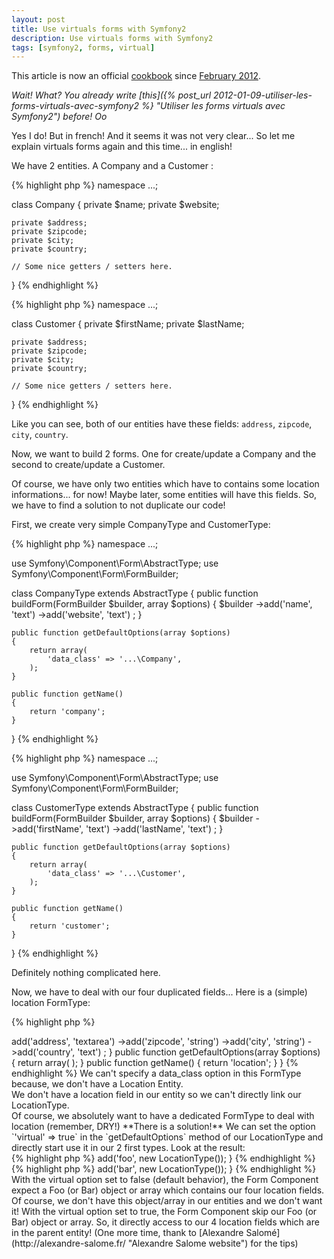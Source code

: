 ```yaml
---
layout: post
title: Use virtuals forms with Symfony2
description: Use virtuals forms with Symfony2
tags: [symfony2, forms, virtual]
---
```


<div class="alert alert-info">
This article is now an official <a href="http://www.symfony.com/doc/current/cookbook/form/use_virtuals_forms.html">cookbook</a> since <a href="https://github.com/symfony/symfony-docs/commit/a7781433cf6af9b43f924d2f61525537141d27bf">February 2012</a>.
</div>

_Wait! What? You already write [this]({% post_url 2012-01-09-utiliser-les-forms-virtuals-avec-symfony2 %} "Utiliser les forms virtuals avec Symfony2") before! Oo_

Yes I do! But in french! And it seems it was not very clear... So let me explain virtuals forms again and this time... in english!

We have 2 entities. A Company and a Customer :

<div class="half-left">
{% highlight php %}
<?php

namespace ...;

class Company
{
    private $name;
    private $website;

    private $address;
    private $zipcode;
    private $city;
    private $country;

    // Some nice getters / setters here.
}
{% endhighlight %}
</div>

<div class="half-right">
{% highlight php %}
<?php

namespace ...;

class Customer
{
    private $firstName;
    private $lastName;

    private $address;
    private $zipcode;
    private $city;
    private $country;

    // Some nice getters / setters here.
}
{% endhighlight %}
</div>
<div class="clear"></div>

Like you can see, both of our entities have these fields: `address`, `zipcode`, `city`, `country`.

Now, we want to build 2 forms. One for create/update a Company and the second to create/update a Customer.

Of course, we have only two entities which have to contains some location informations... for now! Maybe later, some entities will have this fields. So, we have to find a solution to not duplicate our code!

First, we create very simple CompanyType and CustomerType:

<div class="half-left">
{% highlight php %}
<?php

namespace ...;

use Symfony\Component\Form\AbstractType;
use Symfony\Component\Form\FormBuilder;

class CompanyType extends AbstractType
{
    public function buildForm(FormBuilder $builder, array $options)
    {
        $builder
            ->add('name', 'text')
            ->add('website', 'text')
        ;
    }

    public function getDefaultOptions(array $options)
    {
        return array(
            'data_class' => '...\Company',
        );
    }

    public function getName()
    {
        return 'company';
    }
}
{% endhighlight %}
</div>

<div class="half-right">
{% highlight php %}
<?php

namespace ...;

use Symfony\Component\Form\AbstractType;
use Symfony\Component\Form\FormBuilder;

class CustomerType extends AbstractType
{
    public function buildForm(FormBuilder $builder, array $options)
    {
        $builder
            ->add('firstName', 'text')
            ->add('lastName', 'text')
        ;
    }

    public function getDefaultOptions(array $options)
    {
        return array(
            'data_class' => '...\Customer',
        );
    }

    public function getName()
    {
        return 'customer';
    }
}
{% endhighlight %}
</div>
<div class="clear"></div>

Definitely nothing complicated here.

Now, we have to deal with our four duplicated fields...
Here is a (simple) location FormType:

{% highlight php %}
<?php

namespace ...;

use Symfony\Component\Form\AbstractType;
use Symfony\Component\Form\FormBuilder;

class LocationType extends AbstractType
{
    public function buildForm(FormBuilder $builder, array $options)
    {
        $builder
            ->add('address', 'textarea')
            ->add('zipcode', 'string')
            ->add('city', 'string')
            ->add('country', 'text')
        ;
    }

    public function getDefaultOptions(array $options)
    {
        return array(
        );
    }

    public function getName()
    {
        return 'location';
    }
}
{% endhighlight %}

We can't specify a data_class option in this FormType because, we don't have a Location Entity.<br />
We don't have a location field in our entity so we can't directly link our LocationType.<br />
Of course, we absolutely want to have a dedicated FormType to deal with location (remember, DRY!)

**There is a solution!**

We can set the option `'virtual' => true` in the `getDefaultOptions` method of our LocationType and directly start use it in our 2 first types.

Look at the result:

<div class="half-left">
{% highlight php %}
<?php
// CompanyType

public function buildForm(FormBuilder $builder, array $options)
{
    $builder->add('foo', new LocationType());
}
{% endhighlight %}
</div>

<div class="half-right">
{% highlight php %}
<?php
// CustomerType

public function buildForm(FormBuilder $builder, array $options)
{
    $builder->add('bar', new LocationType());
}
{% endhighlight %}
</div>
<div class="clear"></div>

With the virtual option set to false (default behavior), the Form Component expect a Foo (or Bar) object or array which contains our four location fields. Of course, we don't have this object/array in our entities and we don't want it!

With the virtual option set to true, the Form Component skip our Foo (or Bar) object or array. So, it directly access to our 4 location fields which are in the parent entity!


(One more time, thank to [Alexandre Salomé](http://alexandre-salome.fr/ "Alexandre Salome website") for the tips)

